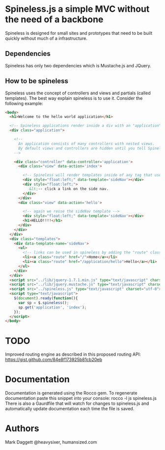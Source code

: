 Spineless.js a simple MVC without the need of a backbone
=========

Spineless is designed for small sites and prototypes that need to be built quickly without much of a infrastructure. 

Dependencies
------------
Spineless has only two dependencies which is Mustache.js and JQuery.

How to be spineless
-------------------

Spineless uses the concept of controllers and views and partials (called templates). The best way explain spineless is to use it. Consider the following example:

```html
<body>
  <h1>Welcome to the hello world application</h1>

  <!-- Spineless applications render inside a div with an "application" class. -->
  <div class="application">

    <!-- 
      An application consists of many controllers with nested views.
      By default views and controllers are hidden until you tell Spineless to render them.
    -->

    <div class="controller" data-controller='application'>
      <div class="view" data-action='index'>

        <!-- Spineless will render templates inside of any tag that uses the "data-template" attribute. -->
        <div style="float:left;" data-template='sideNav'></div>
        <div style="float:left;">
           &lt;-- click a link on the side nav.
        </div>
      </div>
      <div class="view" data-action='hello'>

        <!-- again we reuse the sideNav template -->
        <div style="float:left;" data-template='sideNav'></div>
        <h1>HELLO!!!!</h1>
      </div>
    </div>
  </div>
  <div class="templates">
    <div data-template-name='sideNav'>
      <ul>
        <!-- links can be used in spineless by adding the "route" class to them -->
        <li><a class="route" href="/">Home</a></li>
        <li><a class="route" href="/application/hello">Hello</a></li>
      </ul>
    </div>
  </div>
  <script src="../lib/jquery-1.7.1.min.js" type="text/javascript" charset="utf-8"></script>
  <script src="../lib/jquery.mustache.js" type="text/javascript" charset="utf-8"></script>
  <script src="../spineless.js" type="text/javascript" charset="utf-8"></script>
  <script type="text/javascript">
    $(document).ready(function(){
      var sp = $.spineless();
      sp.get('application', 'index');
    });
  </script>
</body>
```

TODO
====
Improved routing engine as described in this proposed routing API:
https://gist.github.com/84e8f173925b81cb20eb

Documentation
=============
Documentation is generated using the Rocco gem. To regenerate documentation paste this 
snippet into your console: rocco -l js spineless.js There is also a Gaurdfile that will watch for changes to spineless.js and automatically update documentation each time the file is saved.

Authors
=======

Mark Daggett @heavysixer, humansized.com
